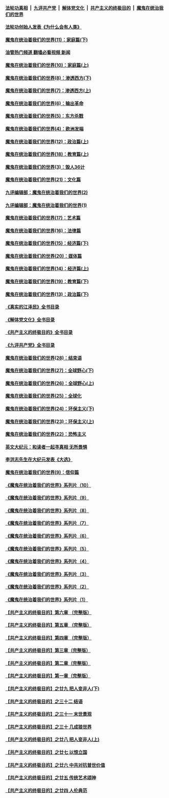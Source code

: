 ####  [法轮功真相](../../../../basic/blob/master/README.md?t=04060011) &nbsp;|&nbsp; [九评共产党](../../../../9ping.md/blob/master/README.md?t=04060011) &nbsp;|&nbsp; [解体党文化](../../../../jtdwh.md/blob/master/README.md?t=04060011)  &nbsp;|&nbsp; [共产主义的终极目的](../../../../gczydzjmd.md/blob/master/README.md?t=04060011) &nbsp;|&nbsp; [魔鬼在统治我们的世界](../../../../mgztzwmdsj.md/blob/master/README.md?t=04060011) 

#### [法轮功创始人发表《为什么会有人类》](../pages/nsc422/n13912117.md?t=04060011) 

#### [魔鬼在统治着我们的世界(11)：家庭篇(下)](../pages/nsc422/n10440961.md?t=04060011) 

#### [油管热门频道 翻墙必看视频 新闻](http://129.146.143.75:81/youtube.html?04060011)

#### [魔鬼在统治着我们的世界(10)：家庭篇(上)](../pages/nsc422/n10435448.md?t=04060011) 

#### [魔鬼在统治着我们的世界(8)：渗透西方(下)](../pages/nsc422/n10429603.md?t=04060011) 

#### [魔鬼在统治着我们的世界(7)：渗透西方(上)](../pages/nsc422/n10426013.md?t=04060011) 

#### [魔鬼在统治着我们的世界(6)：输出革命](../pages/nsc422/n10421536.md?t=04060011) 

#### [魔鬼在统治着我们的世界(5)：东方杀戮](../pages/nsc422/n10417707.md?t=04060011) 

#### [魔鬼在统治着我们的世界(4)：欧洲发端](../pages/nsc422/n10414890.md?t=04060011) 

#### [魔鬼在统治着我们的世界(12)：政治篇(上)](../pages/nsc422/n10444576.md?t=04060011) 

#### [魔鬼在统治着我们的世界(18)：教育篇(上)](../pages/nsc422/n10526970.md?t=04060011) 

#### [魔鬼在统治着我们的世界(3)：毁人36计](../pages/nsc422/n10411583.md?t=04060011) 

#### [魔鬼在统治着我们的世界(21)：文化篇](../pages/nsc422/n10597706.md?t=04060011) 

#### [九评编辑部：魔鬼在统治着我们的世界(2)](../pages/nsc422/n10410036.md?t=04060011) 

#### [九评编辑部：魔鬼在统治着我们的世界(1)](../pages/nsc422/n10406825.md?t=04060011) 

#### [魔鬼在统治着我们的世界(17)：艺术篇](../pages/nsc422/n10499093.md?t=04060011) 

#### [魔鬼在统治着我们的世界(16)：法律篇](../pages/nsc422/n10485969.md?t=04060011) 

#### [魔鬼在统治着我们的世界(15)：经济篇(下)](../pages/nsc422/n10469975.md?t=04060011) 

#### [魔鬼在统治着我们的世界(20)：媒体篇](../pages/nsc422/n10586579.md?t=04060011) 

#### [魔鬼在统治着我们的世界(14)：经济篇(上)](../pages/nsc422/n10457370.md?t=04060011) 

#### [魔鬼在统治着我们的世界(19)：教育篇(下)](../pages/nsc422/n10564808.md?t=04060011) 

#### [魔鬼在统治着我们的世界(13)：政治篇(下)](../pages/nsc422/n10448270.md?t=04060011) 

#### [《真实的江泽民》全书目录](../pages/nsc422/n13721399.md?t=04060011) 

#### [《解体党文化》全书目录](../pages/nsc422/n13721157.md?t=04060011) 

#### [《共产主义的终极目的》全书目录](../pages/nsc422/n13721048.md?t=04060011) 

#### [《九评共产党》全书目录](../pages/nsc422/n13708085.md?t=04060011) 

#### [魔鬼在统治着我们的世界(28)：结束语](../pages/nsc422/n10936246.md?t=04060011) 

#### [魔鬼在统治着我们的世界(27)：全球野心(下)](../pages/nsc422/n10928319.md?t=04060011) 

#### [魔鬼在统治着我们的世界(26)：全球野心(上)](../pages/nsc422/n10900318.md?t=04060011) 

#### [魔鬼在统治着我们的世界(25)：全球化](../pages/nsc422/n10788205.md?t=04060011) 

#### [魔鬼在统治着我们的世界(24)：环保主义(下)](../pages/nsc422/n10695307.md?t=04060011) 

#### [魔鬼在统治着我们的世界(23)：环保主义(上)](../pages/nsc422/n10688613.md?t=04060011) 

#### [魔鬼在统治着我们的世界(22)：恐怖主义](../pages/nsc422/n10614727.md?t=04060011) 

#### [英文大纪元：和读者一起寻真相 无所畏惧](../pages/nsc422/n12542027.md?t=04060011) 

#### [李洪志先生在大纪元发表《大选》](../pages/nsc422/n12534746.md?t=04060011) 

#### [魔鬼在统治着我们的世界(9)：信仰篇](../pages/nsc422/n10432159.md?t=04060011) 

#### [《魔鬼在统治着我们的世界》系列片（10）](../pages/nsc422/n12292670.md?t=04060011) 

#### [《魔鬼在统治着我们的世界》系列片（9）](../pages/nsc422/n12290859.md?t=04060011) 

#### [《魔鬼在统治着我们的世界》系列片（8）](../pages/nsc422/n12287445.md?t=04060011) 

#### [《魔鬼在统治着我们的世界》系列片（7）](../pages/nsc422/n12283425.md?t=04060011) 

#### [《魔鬼在统治着我们的世界》系列片（6）](../pages/nsc422/n12282314.md?t=04060011) 

#### [《魔鬼在统治着我们的世界》系列片（5）](../pages/nsc422/n12281419.md?t=04060011) 

#### [《魔鬼在统治着我们的世界》系列片（4）](../pages/nsc422/n12274024.md?t=04060011) 

#### [《魔鬼在统治着我们的世界》系列片（3）](../pages/nsc422/n12271322.md?t=04060011) 

#### [《魔鬼在统治着我们的世界》系列片（2）](../pages/nsc422/n12269049.md?t=04060011) 

#### [《魔鬼在统治着我们的世界》系列片（1）](../pages/nsc422/n12267575.md?t=04060011) 

#### [【共产主义的终极目的】第六章 （完整版）](../pages/nsc422/n11428913.md?t=04060011) 

#### [【共产主义的终极目的】第五章 （完整版）](../pages/nsc422/n11428912.md?t=04060011) 

#### [【共产主义的终极目的】第四章 （完整版）](../pages/nsc422/n11428907.md?t=04060011) 

#### [【共产主义的终极目的】第三章（完整版）](../pages/nsc422/n11428848.md?t=04060011) 

#### [【共产主义的终极目的】第二章（完整版）](../pages/nsc422/n11428831.md?t=04060011) 

#### [【共产主义的终极目的】第一章（完整版）](../pages/nsc422/n11417651.md?t=04060011) 

#### [【共产主义的终极目的】之廿九 把人变非人(下)](../pages/nsc422/n11344140.md?t=04060011) 

#### [【共产主义的终极目的】之三十二 结语](../pages/nsc422/n11360535.md?t=04060011) 

#### [【共产主义的终极目的】之三十一 末世景观](../pages/nsc422/n11351129.md?t=04060011) 

#### [【共产主义的终极目的】之三十 几成狼世界](../pages/nsc422/n11348280.md?t=04060011) 

#### [【共产主义的终极目的】之廿八 把人变非人(上)](../pages/nsc422/n11340492.md?t=04060011) 

#### [【共产主义的终极目的】之廿七 以恨立国](../pages/nsc422/n11336944.md?t=04060011) 

#### [【共产主义的终极目的】之廿六 中共对抗普世价值](../pages/nsc422/n11324785.md?t=04060011) 

#### [【共产主义的终极目的】之廿五 传统艺术颂神](../pages/nsc422/n11296396.md?t=04060011) 

#### [【共产主义的终极目的】之廿四 人伦典范](../pages/nsc422/n11296397.md?t=04060011) 

<img src='http://gfw-breaker.win/goodnews/indexes/nsc422.md' width='0px' height='0px'/>
